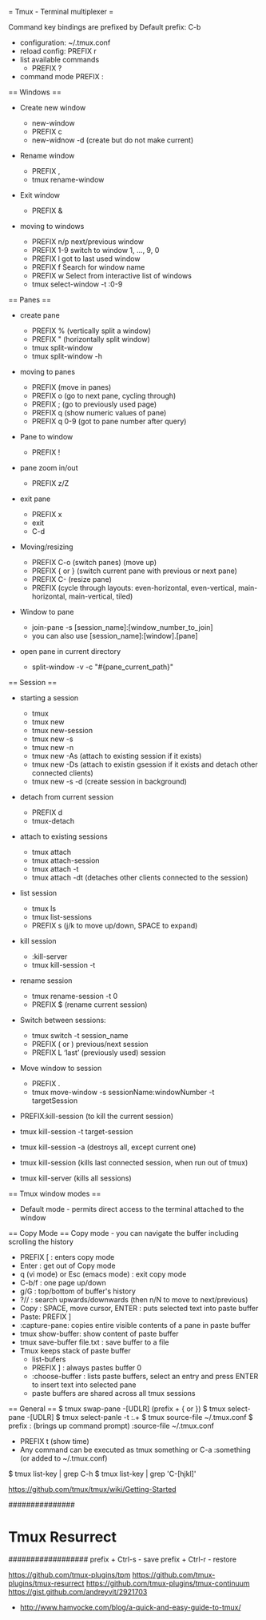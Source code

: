 = Tmux - Terminal multiplexer =

Command key bindings are prefixed by <PREFIX>
Default prefix: C-b

* configuration: ~/.tmux.conf
* reload config: PREFIX r
* list available commands
  - PREFIX ?
* command mode
  PREFIX :

== Windows ==
* Create new window
  - new-window
  - PREFIX c
  - new-widnow -d            (create but do not make current)

* Rename window
  - PREFIX ,
  - tmux rename-window

* Exit window
  - PREFIX &

* moving to windows
  - PREFIX n/p         next/previous window
  - PREFIX 1-9         switch to window 1, ..., 9, 0
  - PREFIX l           got to last used window
  - PREFIX f           Search for window name
  - PREFIX w           Select from interactive list of windows
  - tmux  select-window -t :0-9


== Panes ==
* create pane
  - PREFIX %             (vertically split a window)
  - PREFIX "             (horizontally split window)
  - tmux split-window
  - tmux split-window -h

* moving to panes
  - PREFIX <arrow key>   (move in panes)
  - PREFIX o             (go to next pane, cycling through)
  - PREFIX ;             (go to previously used page)
  - PREFIX q             (show numeric values of pane)
  - PREFIX q 0-9         (got to pane number after query)

* Pane to window
  - PREFIX !

* pane zoom in/out
  - PREFIX z/Z

* exit pane
  - PREFIX x
  - exit
  - C-d

* Moving/resizing
  - PREFIX C-o           (switch panes) (move up)
  - PREFIX { or  }       (switch current pane with previous or next pane)
  - PREFIX C-<arrow>     (resize pane)
  - PREFIX <space>       (cycle through layouts: even-horizontal, even-vertical, main-horizontal, main-vertical, tiled)

* Window to pane
  - join-pane -s [session_name]:[window_number_to_join]
  - you can also use [session_name]:[window].[pane]

* open pane in current directory
  - split-window -v -c "#{pane_current_path}"

== Session ==
* starting a session
  - tmux
  - tmux new
  - tmux new-session
  - tmux new -s<sessionName>
  - tmux new -n<firstWindowName>
  - tmux new -As<sessionName>            (attach to existing session if it exists)
  - tmux new -Ds<sessionName>            (attach to existin gsession if it exists and detach other connected clients)
  - tmux new -s <sessionName> -d         (create session in background)

* detach from current session
  - PREFIX d
  - tmux-detach

* attach to existing sessions
  - tmux attach
  - tmux attach-session
  - tmux attach -t<sessionName>
  - tmux attach -dt<sessionName>          (detaches other clients connected to the session)

* list session
  - tmux ls
  - tmux list-sessions
  - PREFIX s                    (j/k to move up/down, SPACE to expand)

* kill session
  - :kill-server
  - tmux kill-session -t <sessionName>

* rename session
  - tmux rename-session -t 0 <sessionName>
  - PREFIX $                                         (rename current session)

* Switch between sessions:
  - tmux switch -t session_name
  - PREFIX ( or )          previous/next session
  - PREFIX L               ‘last’ (previously used) session

* Move window to session
  - PREFIX .
  - tmux move-window -s sessionName:windowNumber -t targetSession

* PREFIX:kill-session (to kill the current session)
* tmux kill-session -t target-session
* tmux kill-session -a (destroys all, except current one)
* tmux kill-session (kills last connected session, when run out of tmux)
* tmux kill-server (kills all sessions)

== Tmux window modes ==
- Default mode - permits direct access to the terminal attached to the window

== Copy Mode ==
Copy mode - you can navigate the buffer including scrolling the history
  - PREFIX [ : enters copy mode
  - Enter : get out of Copy mode
  - q (vi mode) or Esc (emacs mode) : exit copy mode
  - C-b/f : one page up/down
  - g/G : top/bottom of buffer's history
  - ?// : search upwards/downwards (then n/N to move to next/previous)
  - Copy : SPACE, move cursor, ENTER : puts selected text into paste buffer
  - Paste: PREFIX ]
  - :capture-pane: copies entire visible contents of a pane in paste buffer
  - tmux show-buffer: show content of paste buffer
  - tmux save-buffer file.txt : save buffer to a file
  - Tmux keeps stack of paste buffer
    - list-bufers
    - PREFIX ] : always pastes buffer 0
    - :choose-buffer : lists paste buffers, select an entry and press ENTER to insert text into selected pane
    - paste buffers are shared across all tmux sessions


== General ==
$ tmux swap-pane -[UDLR] (prefix + { or })
$ tmux select-pane -[UDLR]
$ tmux select-panle -t :.+
$ tmux source-file ~/.tmux.conf
$ prefix : (brings up command prompt)
  :source-file ~/.tmux.conf
* PREFIX t (show time)
* Any command can be executed as tmux something or C-a :something (or added to ~/.tmux.conf)


$ tmux list-key | grep C-h
$ tmux list-key | grep 'C-[hjkl]'


https://github.com/tmux/tmux/wiki/Getting-Started



###############
# Tmux Resurrect
##################
prefix + Ctrl-s - save
prefix + Ctrl-r - restore

https://github.com/tmux-plugins/tpm
https://github.com/tmux-plugins/tmux-resurrect
https://github.com/tmux-plugins/tmux-continuum
https://gist.github.com/andreyvit/2921703
* http://www.hamvocke.com/blog/a-quick-and-easy-guide-to-tmux/
